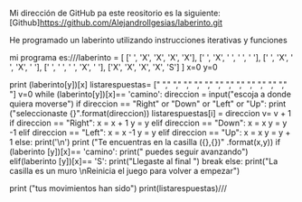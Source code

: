 Mi dirección de GitHub pa este reositorio es la siguiente: [Github]https://github.com/AlejandroIlgesias/laberinto.git

He programado un laberinto utilizando instrucciones iterativas y funciones

mi programa es:///laberinto = [
[' ', 'X', 'X', 'X', 'X'], 
[' ', 'X', ' ', ' ', ' '], 
[' ', 'X', ' ', 'X', ' '],
[' ', ' ', ' ', 'X', ' '], 
['X', 'X', 'X', 'X', 'S'] ]
x=0
y=0

print (laberinto[y])[x]
listarespuestas= [" "," "," "," "," "," "," "," "," "," "," "," "," "]
v=0
while (laberinto[y])[x]== 'camino':
    direccion  = input("escoja a donde quiera moverse")
    if direccion == "Right" or "Down" or "Left" or "Up":
        print ("seleccionaste {}".format(direccion))
        listarespuestas[i] = direccion
        v= v + 1
  if direccion == "Right":
        x = x + 1
        y = y 
    elif direccion == "Down":
        x = x
        y = y -1
    elif direccion == "Left":
        x = x -1
        y = y
    elif direccion == "Up":
        x = x
        y = y + 1
    else:
        print('\n')
 print ("Te encuentras en la casilla ({},{})" .format(x,y))
    if (laberinto [y])[x]== 'camino':
        print(" puedes seguir avanzando")
    elif(laberinto [y])[x]== 'S':
        print("Llegaste al final ")
        break
else:
    print("La casilla es un muro \nReinicia el juego para volver a empezar")

print ("tus movimientos han sido")
print(listarespuestas)///
